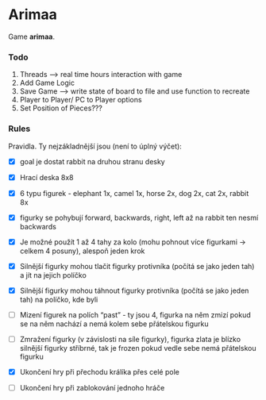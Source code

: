 # Arimaa

Game __arimaa__.


### Todo

1. Threads --> real time hours interaction with game
2. Add Game Logic
3. Save Game --> write state of board to file and use function to recreate
4. Player to Player/ PC to Player options
5. Set Position of Pieces???

### Rules

Pravidla. Ty nejzákladnější jsou (není to úplný výčet):
- [x] goal je dostat rabbit na druhou stranu desky
- [x] Hrací deska 8x8
- [x] 6 typu figurek - elephant 1x, camel 1x, horse 2x, dog 2x, cat 2x, rabbit 8x
- [x] figurky se pohybují forward, backwards, right, left až na rabbit ten nesmí backwards
- [x] Je možné použít 1 až 4 tahy za kolo (mohu pohnout více figurkami -> celkem 4 posuny), alespoň jeden krok
- [x] Silnější figurky mohou tlačit figurky protivníka (počítá se jako jeden tah) a jít na jejich políčko
- [x] Silnější figurky mohou táhnout figurky protivníka (počítá se jako jeden tah) na políčko, kde byli
- [ ] Mizení figurek na polích “past” - ty jsou 4, figurka na něm zmizí pokud se na něm nachází a nemá kolem sebe
  přátelskou figurku
- [ ] Zmražení figurky (v závislosti na síle figurky), figurka zlata je blízko silnější figurky stříbrné, tak je frozen
  pokud vedle sebe nemá přátelskou figurku
- [x] Ukončení hry při přechodu králíka přes celé pole
- [ ] Ukončení hry při zablokování jednoho hráče

